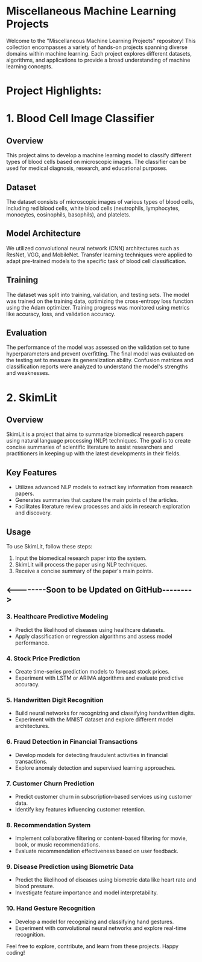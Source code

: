 # Miscellaneous Machine Learning Projects

Welcome to the "Miscellaneous Machine Learning Projects" repository! This collection encompasses a variety of hands-on projects spanning diverse domains within machine learning. Each project explores different datasets, algorithms, and applications to provide a broad understanding of machine learning concepts.

# Project Highlights:

# 1. Blood Cell Image Classifier

## Overview
This project aims to develop a machine learning model to classify different types of blood cells based on microscopic images. The classifier can be used for medical diagnosis, research, and educational purposes.

## Dataset
The dataset consists of microscopic images of various types of blood cells, including red blood cells, white blood cells (neutrophils, lymphocytes, monocytes, eosinophils, basophils), and platelets.

## Model Architecture
We utilized convolutional neural network (CNN) architectures such as ResNet, VGG, and MobileNet. Transfer learning techniques were applied to adapt pre-trained models to the specific task of blood cell classification.

## Training
The dataset was split into training, validation, and testing sets. The model was trained on the training data, optimizing the cross-entropy loss function using the Adam optimizer. Training progress was monitored using metrics like accuracy, loss, and validation accuracy.

## Evaluation
The performance of the model was assessed on the validation set to tune hyperparameters and prevent overfitting. The final model was evaluated on the testing set to measure its generalization ability. Confusion matrices and classification reports were analyzed to understand the model's strengths and weaknesses.

# 2. SkimLit

## Overview
SkimLit is a project that aims to summarize biomedical research papers using natural language processing (NLP) techniques. The goal is to create concise summaries of scientific literature to assist researchers and practitioners in keeping up with the latest developments in their fields.

## Key Features
- Utilizes advanced NLP models to extract key information from research papers.
- Generates summaries that capture the main points of the articles.
- Facilitates literature review processes and aids in research exploration and discovery.

## Usage
To use SkimLit, follow these steps:
1. Input the biomedical research paper into the system.
2. SkimLit will process the paper using NLP techniques.
3. Receive a concise summary of the paper's main points.


## <--------Soon to be Updated on GitHub-------->


### 3. Healthcare Predictive Modeling
   - Predict the likelihood of diseases using healthcare datasets.
   - Apply classification or regression algorithms and assess model performance.

### 4. Stock Price Prediction
   - Create time-series prediction models to forecast stock prices.
   - Experiment with LSTM or ARIMA algorithms and evaluate predictive accuracy.

### 5. Handwritten Digit Recognition
   - Build neural networks for recognizing and classifying handwritten digits.
   - Experiment with the MNIST dataset and explore different model architectures.

### 6. Fraud Detection in Financial Transactions
   - Develop models for detecting fraudulent activities in financial transactions.
   - Explore anomaly detection and supervised learning approaches.

### 7. Customer Churn Prediction
   - Predict customer churn in subscription-based services using customer data.
   - Identify key features influencing customer retention.

### 8. Recommendation System
   - Implement collaborative filtering or content-based filtering for movie, book, or music recommendations.
   - Evaluate recommendation effectiveness based on user feedback.

### 9. Disease Prediction using Biometric Data
   - Predict the likelihood of diseases using biometric data like heart rate and blood pressure.
   - Investigate feature importance and model interpretability.

### 10. Hand Gesture Recognition
   - Develop a model for recognizing and classifying hand gestures.
   - Experiment with convolutional neural networks and explore real-time recognition.

Feel free to explore, contribute, and learn from these projects. Happy coding!



